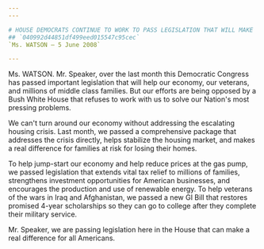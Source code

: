 ```yaml
---
---

# HOUSE DEMOCRATS CONTINUE TO WORK TO PASS LEGISLATION THAT WILL MAKE  REAL DIFFERENCE
## `040992d44851df499eed015547c95cec`
`Ms. WATSON — 5 June 2008`

---
```



Ms. WATSON. Mr. Speaker, over the last month this Democratic Congress 
has passed important legislation that will help our economy, our 
veterans, and millions of middle class families. But our efforts are 
being opposed by a Bush White House that refuses to work with us to 
solve our Nation's most pressing problems.

We can't turn around our economy without addressing the escalating 
housing crisis. Last month, we passed a comprehensive package that 
addresses the crisis directly, helps stabilize the housing market, and 
makes a real difference for families at risk for losing their homes.

To help jump-start our economy and help reduce prices at the gas 
pump, we passed legislation that extends vital tax relief to millions 
of families, strengthens investment opportunities for American 
businesses, and encourages the production and use of renewable energy. 
To help veterans of the wars in Iraq and Afghanistan, we passed a new 
GI Bill that restores promised 4-year scholarships so they can go to 
college after they complete their military service.

Mr. Speaker, we are passing legislation here in the House that can 
make a real difference for all Americans.
